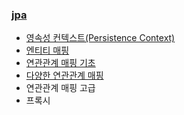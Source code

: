 ### [jpa](https://github.com/rrlqja/study_jpa/blob/master/jpa.md)     
- [영속성 컨텍스트(Persistence Context)](https://github.com/rrlqja/study_jpa/blob/master/persistence-context.md)   
- [엔티티 매핑](https://github.com/rrlqja/study_jpa/blob/master/entity-mapping.md)   
- [연관관계 매핑 기초](https://github.com/rrlqja/study_jpa/blob/master/relational-mapping-basic.md)    
- [다양한 연관관계 매핑](https://github.com/rrlqja/study_jpa/blob/master/relational-mapping.md)
- 연관관계 매핑 고급    
- 프록시    